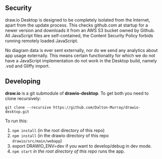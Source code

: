 Security
--------

draw.io Desktop is designed to be completely isolated from the Internet, apart from the update process. This checks github.com at startup for a newer version and downloads it from an AWS S3 bucket owned by Github. All JavaScript files are self-contained, the Content Security Policy forbids running remotely loaded JavaScript.

No diagram data is ever sent externally, nor do we send any analytics about app usage externally. This means certain functionality for which we do not have a JavaScript implementation do not work in the Desktop build, namely .vsd and Gliffy import.

Developing
----------

**draw.io** is a git submodule of **drawio-desktop**. To get both you need to clone recursively:

`git clone --recursive https://github.com/Dalton-Murray/drawio-desktop.git`

To run this:
1. `npm install` (in the root directory of this repo)
2. `npm install` (in the drawio directory of this repo `drawio/src/main/webapp`)
3. export DRAWIO_ENV=dev if you want to develop/debug in dev mode.
4. `npm start` _in the root directory of this repo_ runs the app.


